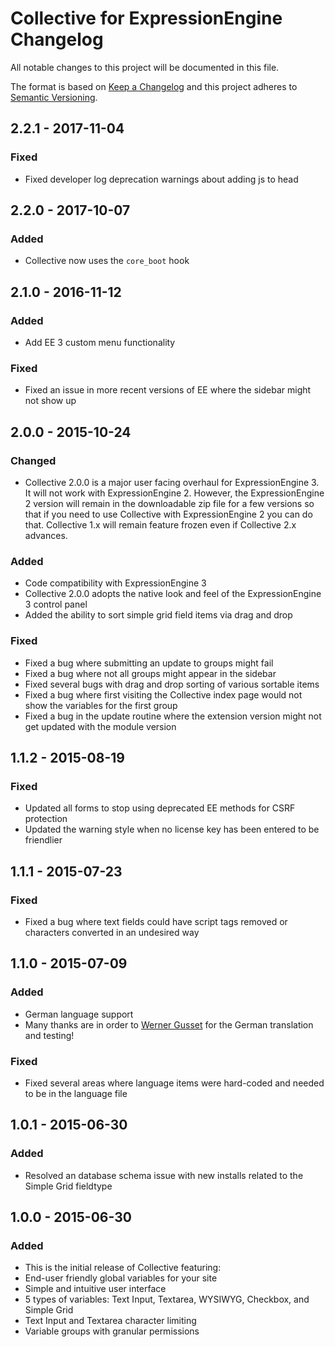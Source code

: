 # Collective for ExpressionEngine Changelog

All notable changes to this project will be documented in this file.

The format is based on [Keep a Changelog](http://keepachangelog.com/en/1.0.0/)
and this project adheres to [Semantic Versioning](http://semver.org/spec/v2.0.0.html).

## 2.2.1 - 2017-11-04
### Fixed
- Fixed developer log deprecation warnings about adding js to head

## 2.2.0 - 2017-10-07
### Added
- Collective now uses the `core_boot` hook

## 2.1.0 - 2016-11-12
### Added
- Add EE 3 custom menu functionality
### Fixed
- Fixed an issue in more recent versions of EE where the sidebar might not show up

## 2.0.0 - 2015-10-24
### Changed
- Collective 2.0.0 is a major user facing overhaul for ExpressionEngine 3. It will not work with ExpressionEngine 2. However, the ExpressionEngine 2 version will remain in the downloadable zip file for a few versions so that if you need to use Collective with ExpressionEngine 2 you can do that. Collective 1.x will remain feature frozen even if Collective 2.x advances.
### Added
- Code compatibility with ExpressionEngine 3
- Collective 2.0.0 adopts the native look and feel of the ExpressionEngine 3 control panel
- Added the ability to sort simple grid field items via drag and drop
### Fixed
- Fixed a bug where submitting an update to groups might fail
- Fixed a bug where not all groups might appear in the sidebar
- Fixed several bugs with drag and drop sorting of various sortable items
- Fixed a bug where first visiting the Collective index page would not show the variables for the first group
- Fixed a bug in the update routine where the extension version might not get updated with the module version

## 1.1.2 - 2015-08-19
### Fixed
- Updated all forms to stop using deprecated EE methods for CSRF protection
- Updated the warning style when no license key has been entered to be friendlier

## 1.1.1 - 2015-07-23
### Fixed
- Fixed a bug where text fields could have script tags removed or characters converted in an undesired way

## 1.1.0 - 2015-07-09
### Added
- German language support
- Many thanks are in order to [Werner Gusset](http://www.octave2media.ch/web/portrait) for the German translation and testing!
### Fixed
- Fixed several areas where language items were hard-coded and needed to be in the language file

## 1.0.1 - 2015-06-30
### Added
- Resolved an database schema issue with new installs related to the Simple Grid fieldtype

## 1.0.0 - 2015-06-30
### Added
- This is the initial release of Collective featuring:
- End-user friendly global variables for your site
- Simple and intuitive user interface
- 5 types of variables: Text Input, Textarea, WYSIWYG, Checkbox, and Simple Grid
- Text Input and Textarea character limiting
- Variable groups with granular permissions
